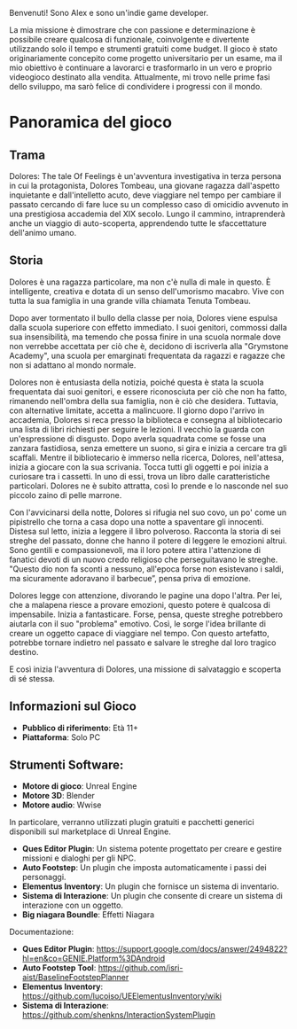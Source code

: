 Benvenuti! Sono Alex e sono un'indie game developer.

La mia missione è dimostrare che con passione e determinazione è possibile creare qualcosa di funzionale, coinvolgente e divertente utilizzando solo il tempo e strumenti gratuiti come budget. Il gioco è stato originariamente concepito come progetto universitario per un esame, ma il mio obiettivo è continuare a lavorarci e trasformarlo in un vero e proprio videogioco destinato alla vendita. Attualmente, mi trovo nelle prime fasi dello sviluppo, ma sarò felice di condividere i progressi con il mondo.

# Panoramica del gioco

## Trama
Dolores: The tale Of Feelings è un'avventura investigativa in terza persona in cui la protagonista, Dolores Tombeau, una giovane ragazza dall'aspetto inquietante e dall'intelletto acuto, deve viaggiare nel tempo per cambiare il passato cercando di fare luce su un complesso caso di omicidio avvenuto in una prestigiosa accademia del XIX secolo. Lungo il cammino, intraprenderà anche un viaggio di auto-scoperta, apprendendo tutte le sfaccettature dell'animo umano.

## Storia
Dolores è una ragazza particolare, ma non c'è nulla di male in questo. È intelligente, creativa e dotata di un senso dell'umorismo macabro. Vive con tutta la sua famiglia in una grande villa chiamata Tenuta Tombeau.

Dopo aver tormentato il bullo della classe per noia, Dolores viene espulsa dalla scuola superiore con effetto immediato. I suoi genitori, commossi dalla sua insensibilità, ma temendo che possa finire in una scuola normale dove non verrebbe accettata per ciò che è, decidono di iscriverla alla "Grymstone Academy", una scuola per emarginati frequentata da ragazzi e ragazze che non si adattano al mondo normale.

Dolores non è entusiasta della notizia, poiché questa è stata la scuola frequentata dai suoi genitori, e essere riconosciuta per ciò che non ha fatto, rimanendo nell'ombra della sua famiglia, non è ciò che desidera. Tuttavia, con alternative limitate, accetta a malincuore. Il giorno dopo l'arrivo in accademia, Dolores si reca presso la biblioteca e consegna al bibliotecario una lista di libri richiesti per seguire le lezioni. Il vecchio la guarda con un'espressione di disgusto. Dopo averla squadrata come se fosse una zanzara fastidiosa, senza emettere un suono, si gira e inizia a cercare tra gli scaffali. Mentre il bibliotecario è immerso nella ricerca, Dolores, nell'attesa, inizia a giocare con la sua scrivania. Tocca tutti gli oggetti e poi inizia a curiosare tra i cassetti. In uno di essi, trova un libro dalle caratteristiche particolari. Dolores ne è subito attratta, così lo prende e lo nasconde nel suo piccolo zaino di pelle marrone.

Con l'avvicinarsi della notte, Dolores si rifugia nel suo covo, un po' come un pipistrello che torna a casa dopo una notte a spaventare gli innocenti. Distesa sul letto, inizia a leggere il libro polveroso. Racconta la storia di sei streghe del passato, donne che hanno il potere di leggere le emozioni altrui. Sono gentili e compassionevoli, ma il loro potere attira l'attenzione di fanatici devoti di un nuovo credo religioso che perseguitavano le streghe. "Questo dio non fa sconti a nessuno, all'epoca forse non esistevano i saldi, ma sicuramente adoravano il barbecue”, pensa priva di emozione.

Dolores legge con attenzione, divorando le pagine una dopo l'altra. Per lei, che a malapena riesce a provare emozioni, questo potere è qualcosa di impensabile. Inizia a fantasticare. Forse, pensa, queste streghe potrebbero aiutarla con il suo "problema" emotivo. Così, le sorge l'idea brillante di creare un oggetto capace di viaggiare nel tempo. Con questo artefatto, potrebbe tornare indietro nel passato e salvare le streghe dal loro tragico destino.

E così inizia l'avventura di Dolores, una missione di salvataggio e scoperta di sé stessa.

## Informazioni sul Gioco

* **Pubblico di riferimento**: Età 11+
* **Piattaforma**: Solo PC

## Strumenti Software:

* **Motore di gioco**: Unreal Engine
* **Motore 3D**: Blender
* **Motore audio**: Wwise

In particolare, verranno utilizzati plugin gratuiti e pacchetti generici disponibili sul marketplace di Unreal Engine.

* **Ques Editor Plugin**: Un sistema potente progettato per creare e gestire missioni e dialoghi per gli NPC.
* **Auto Footstep**: Un plugin che imposta automaticamente i passi dei personaggi.
* **Elementus Inventory**: Un plugin che fornisce un sistema di inventario.
* **Sistema di Interazione**: Un plugin che consente di creare un sistema di interazione con un oggetto.
* **Big niagara Boundle**: Effetti Niagara

Documentazione:
* **Ques Editor Plugin**: https://support.google.com/docs/answer/2494822?hl=en&co=GENIE.Platform%3DAndroid
* **Auto Footstep Tool**: https://github.com/isri-aist/BaselineFootstepPlanner
* **Elementus Inventory**: https://github.com/lucoiso/UEElementusInventory/wiki
* **Sistema di Interazione**: https://github.com/shenkns/InteractionSystemPlugin
